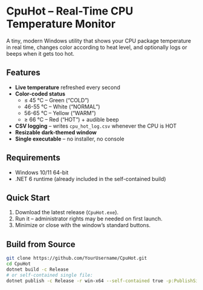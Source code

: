 # CpuHot – Real-Time CPU Temperature Monitor

A tiny, modern Windows utility that shows your CPU package temperature in real time, changes color according to heat level, and optionally logs or beeps when it gets too hot.


## Features
- **Live temperature** refreshed every second  
- **Color-coded status**  
  - ≤ 45 °C – Green (“COLD”)  
  - 46-55 °C – White (“NORMAL”)  
  - 56-65 °C – Yellow (“WARM”)  
  - ≥ 66 °C – Red (“HOT”) + audible beep  
- **CSV logging** – writes `cpu_hot_log.csv` whenever the CPU is HOT  
- **Resizable dark-themed window**  
- **Single executable** – no installer, no console

## Requirements
- Windows 10/11 64-bit  
- .NET 6 runtime (already included in the self-contained build)

## Quick Start
1. Download the latest release (`CpuHot.exe`).  
2. Run it – administrator rights may be needed on first launch.  
3. Minimize or close with the window’s standard buttons.

## Build from Source
```bash
git clone https://github.com/YourUsername/CpuHot.git
cd CpuHot
dotnet build -c Release
# or self-contained single file:
dotnet publish -c Release -r win-x64 --self-contained true -p:PublishSingleFile=true -p:IncludeNativeLibrariesForSelfExtract=true
